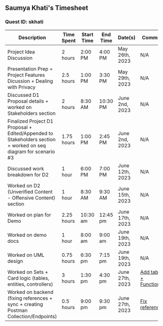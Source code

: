 ## Saumya Khati's Timesheet
### Quest ID: skhati

| Description | Time Spent | Start Time | End Time | Date(s) | Commits |
| ----- | ----- | ----- | ----- | ----- | ----- | 
| Project Idea Discussion | 2 hours | 2:00 PM | 4:00 PM | May 26th, 2023 | N/A |
| Presentation Prep + Project Features Dicussion + Dealing with Privacy | 2.5 hours | 1:00 PM | 3:30 PM | May 29th, 2023 | N/A |
| Discussed D1 Proposal details + worked on Stakeholders section | 2 hours | 8:30 AM | 10:30 PM | June 2nd, 2023 | N/A |
| Finalized Project D1 Proposal + Edited/Appended to Stakeholders section + worked on seq diagram for scenario #3 | 1.75 hours | 1:00 PM | 2:45 PM | June 2nd, 2023 | N/A |
| Discussed work breakdown for D2 | 1 hour | 6:00 PM | 7:00 PM | June 12th, 2023 | N/A |
| Worked on D2 (Unverified Content - Offensive Content) section | 1 hour | 8:30 AM | 9:30 AM | June 15th, 2023 | N/A |
| Worked on plan for Demo | 2.25 hours | 10:30 am | 12:45 pm | June 17th, 2023 | N/A |
| Worked on demo docs | 1 hour | 8:00 am | 9:00 am | June 19th, 2023 | N/A |
| Worked on UML design | 0.75 hours | 6:30 pm | 7:15 pm | June 19th, 2023 | N/A |
| Worked on Sets + Card logic (tables, entities, controllers) | 3 hours | 1:30 pm | 4:30 pm | June 27th, 2023 | [Add tables + Functions](https://github.com/ad-world/clarity/commit/64a9882a2690715cce8330610c61033556464f69) |
| Worked on backend (fixing references + sync + creating Postman Collection/Endpoints) | 0.5 hours | 9:00 pm | 9:30 pm | June 27th, 2023 | [Fix references](https://github.com/ad-world/clarity/commit/3121bc595f8ed118646cd2ecee693d50ab7a17b9) |

